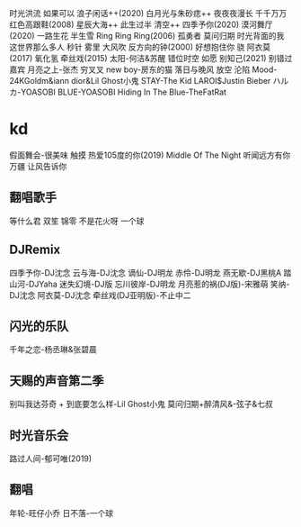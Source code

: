 时光洪流
如果可以
浪子闲话++(2020)
白月光与朱砂痣++
夜夜夜漫长
千千万万
红色高跟鞋(2008)
星辰大海++
此生过半
清空++
四季予你(2020)
漠河舞厅(2020)
一路生花
半生雪
Ring Ring Ring(2006)
孤勇者
莫问归期
时光背面的我
这世界那么多人
秒针
雾里
大风吹
反方向的钟(2000)
好想抱住你
骁
阿衣莫(2017)
氧化氢
牵丝戏(2015)
太阳-何洁&苏醒
错位时空
如愿
别知己(2021)
别错过
嘉宾
月亮之上-张杰
穷叉叉
new boy-房东的猫
落日与晚风
放空
沦陷
Mood-24KGoldm&iann dior&Lil Ghost小鬼
STAY-The Kid LAROI$Justin Bieber
ハルカ-YOASOBI
BLUE-YOASOBI
Hiding In The Blue-TheFatRat
# kd
假面舞会-很美味
触摸
热爱105度的你(2019)
Middle Of The Night
听闻远方有你
万疆
让风告诉你
## 翻唱歌手
等什么君
双笙
锦零
不是花火呀
一个球
## DJRemix
四季予你-DJ沈念
云与海-DJ沈念
谪仙-DJ明龙
赤伶-DJ明龙
燕无歇-DJ黑桃A
踏山河-DJYaha
迷失幻境-DJ版
忘川彼岸-DJ明龙
月亮惹的祸(DJ版)-宋雅萌
笑纳-DJ沈念
阿衣莫-DJ沈念
牵丝戏(DJ亚明版)-不止中二
## 闪光的乐队
千年之恋-杨丞琳&张碧晨
## 天赐的声音第二季
别叫我达芬奇 + 到底要怎么样-Lil Ghost小鬼
莫问归期+醉清风&-弦子&七叔
## 时光音乐会
路过人间-郁可唯(2019)
## 翻唱
年轮-旺仔小乔
日不落-一个球